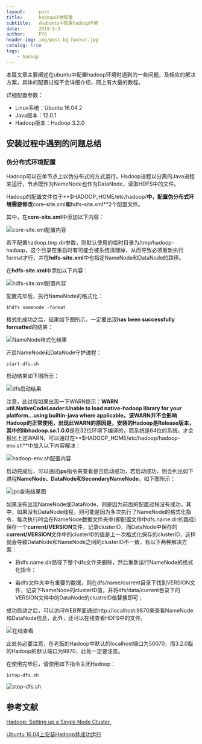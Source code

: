 ```yaml
---
layout:		post
title:		hadoop环境配置
subtitle:	在ubuntu中配置hadoop环境
date:		2019-5-3
author:		P70
header-img:	img/post-bg-hacker.jpg
catalog: true
tags:
	- hadoop
---
```


本篇文章主要阐述在ubuntu中配置hadoop环境时遇到的一些问题，及相应的解决方案，具体的配置过程不会详细介绍，网上有大量的教程。

详细配置参数：

- Linux系统：Ubuntu 16.04.2
- Java版本：12.0.1
- Hadoop版本：Hadoop 3.2.0

## 安装过程中遇到的问题总结

### 伪分布式环境配置

Hadoop可以在单节点上以伪分布式的方式运行，Hadoop进程以分离的Java进程来运行，节点既作为NameNode也作为DataNode，读取HDFS中的文件。

Hadoop的配置文件位于**$HADOOP_HOME/etc/hadoop/**中，配置伪分布式环境需要修改**core-site.xml**和**hdfs-site.xml**2个配置文件。

其中，在**core-site.xml**中添加以下内容：

![core-site.xml配置内容](https://github.com/SadMathLovergo/SadMathLovergo.github.io/blob/master/img/2019-5-3/core-site.png?raw=true)

若不配置hadoop.tmp.dir参数，则默认使用的临时目录为/tmp/hadoop-hadoop，这个目录在重启时有可能会被系统清理掉，从而导致必须重新执行format才行，并在**hdfs-site.xml**中也指定NameNode和DataNode的路径。

在**hdfs-site.xml**中添加以下内容：

![hdfs-site.xml配置内容](https://github.com/SadMathLovergo/SadMathLovergo.github.io/blob/master/img/2019-5-3/hdfs-site.png?raw=true)

配置完毕后，执行NameNode的格式化：

`$hdfs namenode -format`

格式化成功之后，结果如下图所示，一定要出现**has been successfully formatted**的结果：

![NameNode格式化结果](https://github.com/SadMathLovergo/SadMathLovergo.github.io/blob/master/img/2019-5-3/namenode-format.png?raw=true)

开启NameNode和DataNode守护进程：

`start-dfs.sh`

启动结果如下图所示：

![dfs启动结果](https://github.com/SadMathLovergo/SadMathLovergo.github.io/blob/master/img/2019-5-3/start-dfs.png?raw=true)

注意，此过程如果出现一下WARN提示：**WARN util.NativeCodeLoader:Unable to load native-hadoop library for your platform...using builtin-java where applicable。**该WARN并不会影响Hadoop的正常使用，出现此WARN的原因是，安装的Hadoop是Release版本，其中的**libhadoop.so.1.0.0**是在32位环境下编译的，而系统是64位的系统，才会报出上述WARN，可以通过在**$HADOOP_HOME/etc/hadoop/hadoop-env.sh**中加入以下内容解决：

![hadoop-env.sh配置内容](https://github.com/SadMathLovergo/SadMathLovergo.github.io/blob/master/img/2019-5-3/hadoop-env.png?raw=true)

启动完成后，可以通过**jps**指令来查看是否启动成功，若启动成功，则会列出如下进程**NameNode、DataNode和SecondaryNameNode**，如下图所示：

![jps查询结果图](https://github.com/SadMathLovergo/SadMathLovergo.github.io/blob/master/img/2019-5-3/jps.png?raw=true)

如果没有出现NameNode或DataNode，则是因为前面的配置过程没有成功，其中，如果没有DataNode线程，则可能是因为多次执行了NameNode的格式化指令，每次执行时会在NameNode数据文件夹中(即配置文件中dfs.name.dir的路径)保存一个**current/VERSION**文件，记录clusterID，而DataNode中保存的**current/VERSION**文件中的clusterID的值是上一次格式化保存的clusterID，这样就会导致DataNode和NameNode之间的clusterID不一致，有以下两种解决方案：

- 将dfs.name.dir路径下整个dfs文件夹删除，然后重新运行NameNode的格式化指令；

- 若dfs文件夹中有重要的数据，则在dfs/name/current目录下找到VERSION文件，记录下NameNode的clusterID值，并将dfs/data/current目录下的VERSION文件中的DataNode的clustreID值替换即可；

成功启动之后，可以访问WEB界面通过http://localhost:9870来查看NameNode和DataNode信息，此外，还可以在线查看HDFS中的文件。

![在线查看](https://github.com/SadMathLovergo/SadMathLovergo.github.io/blob/master/img/2019-5-3/localhost.png?raw=true)

此处务必要注意，在老版的Hadoop中默认的localhost端口为50070，而3.2.0版的Hadoop的默认端口为9870，此处一定要注意。

在使用完毕后，请使用如下指令关闭Hadoop：

`$stop-dfs.sh`

![stop-dfs.sh](https://github.com/SadMathLovergo/SadMathLovergo.github.io/blob/master/img/2019-5-3/stop-dfs.png?raw=true)

## 参考文献

[Hadoop: Setting up a Single Node Cluster.](<https://hadoop.apache.org/docs/r3.2.0/hadoop-project-dist/hadoop-common/SingleCluster.html>)

[Ubuntu 16.04上安装Hadoop并成功运行](<https://wangchangchung.github.io/2017/09/28/Ubuntu-16-04%E4%B8%8A%E5%AE%89%E8%A3%85Hadoop%E5%B9%B6%E6%88%90%E5%8A%9F%E8%BF%90%E8%A1%8C/>)

